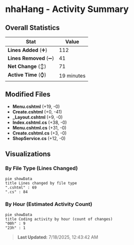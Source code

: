 # nhaHang - Activity Summary 

## Overall Statistics

| Stat                   | Value                                                             |
| ---------------------- | ----------------------------------------------------------------- |
| **Lines Added** (➕)   | 112                                          |
| **Lines Removed** (➖) | 41                                        |
| **Net Change** (↕)    | 71                |
| **Active Time** (⌚)   | 19 minutes |


## Modified Files
- **Menu.cshtml** (+19, -0)
- **Create.cshtml** (+0, -41)
- **_Layout.cshtml** (+9, -0)
- **Index.cshtml.cs** (+38, -0)
- **Menu.cshtml.cs** (+31, -0)
- **Create.cshtml.cs** (+3, -0)
- **ShopService.cs** (+12, -0)

## Visualizations

### By File Type (Lines Changed)

```mermaid
pie showData
title Lines changed by file type
".cshtml" : 69
".cs" : 84
```

### By Hour (Estimated Activity Count)

```mermaid
pie showData
title Coding activity by hour (count of changes)
"00h" : 9
"23h" : 1
```


> **Last Updated:** 7/18/2025, 12:43:42 AM